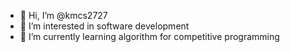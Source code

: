 - 👋 Hi, I’m @kmcs2727
- 👀 I’m interested in software development
- 🌱 I’m currently learning algorithm for competitive programming 

<!---
kmcs2727/kmcs2727 is a ✨ special ✨ repository because its `README.md` (this file) appears on your GitHub profile.
You can click the Preview link to take a look at your changes.
--->
